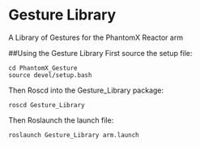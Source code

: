 # Gesture Library
A Library of Gestures for the PhantomX Reactor arm

##Using the Gesture Library
First source the setup file: 

    cd PhantomX_Gesture
    source devel/setup.bash
    
Then Roscd into the Gesture_Library package:

    roscd Gesture_Library
  
  
Then Roslaunch the launch file:

    roslaunch Gesture_Library arm.launch
  
